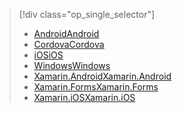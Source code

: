 > [!div class="op_single_selector"]
> * [<span data-ttu-id="9c311-101">Android</span><span class="sxs-lookup"><span data-stu-id="9c311-101">Android</span></span>](../articles/app-service-mobile/app-service-mobile-android-get-started-offline-data.md)
> * [<span data-ttu-id="9c311-102">Cordova</span><span class="sxs-lookup"><span data-stu-id="9c311-102">Cordova</span></span>](../articles/app-service-mobile/app-service-mobile-cordova-get-started-offline-data.md)
> * [<span data-ttu-id="9c311-103">iOS</span><span class="sxs-lookup"><span data-stu-id="9c311-103">iOS</span></span>](../articles/app-service-mobile/app-service-mobile-ios-get-started-offline-data.md)
> * [<span data-ttu-id="9c311-104">Windows</span><span class="sxs-lookup"><span data-stu-id="9c311-104">Windows</span></span>](../articles/app-service-mobile/app-service-mobile-windows-store-dotnet-get-started-offline-data.md)
> * [<span data-ttu-id="9c311-105">Xamarin.Android</span><span class="sxs-lookup"><span data-stu-id="9c311-105">Xamarin.Android</span></span>](../articles/app-service-mobile/app-service-mobile-xamarin-android-get-started-offline-data.md)
> * [<span data-ttu-id="9c311-106">Xamarin.Forms</span><span class="sxs-lookup"><span data-stu-id="9c311-106">Xamarin.Forms</span></span>](../articles/app-service-mobile/app-service-mobile-xamarin-forms-get-started-offline-data.md)
> * [<span data-ttu-id="9c311-107">Xamarin.iOS</span><span class="sxs-lookup"><span data-stu-id="9c311-107">Xamarin.iOS</span></span>](../articles/app-service-mobile/app-service-mobile-xamarin-ios-get-started-offline-data.md)
> 
> 

